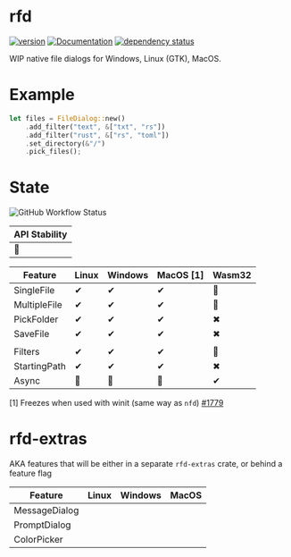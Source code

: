 # rfd

[![version](https://img.shields.io/crates/v/rfd.svg)](https://crates.io/crates/rfd)
[![Documentation](https://docs.rs/rfd/badge.svg)](https://docs.rs/rfd)
[![dependency status](https://deps.rs/crate/rfd/0.0.3/status.svg)](https://deps.rs/crate/rfd/0.0.3)

WIP native file dialogs for Windows, Linux (GTK), MacOS.

# Example

```rust
let files = FileDialog::new()
    .add_filter("text", &["txt", "rs"])
    .add_filter("rust", &["rs", "toml"])
    .set_directory(&"/")
    .pick_files();
```

# State

![GitHub Workflow Status](https://img.shields.io/github/workflow/status/PolyMeilex/rfd/Rust/master?style=flat-square)

| API Stability |
| ------------- |
| 🚧            |

| Feature      | Linux | Windows | MacOS [1] | Wasm32 |
| ------------ | ----- | ------- | --------- | ------ |
| SingleFile   | ✔     | ✔       | ✔         | 🚧     |
| MultipleFile | ✔     | ✔       | ✔         | 🚧     |
| PickFolder   | ✔     | ✔       | ✔         | ✖      |
| SaveFile     | ✔     | ✔       | ✔         | ✖      |
|              |       |         |           |        |
| Filters      | ✔     | ✔       | ✔         | 🚧     |
| StartingPath | ✔     | ✔       | ✔         | ✖      |
| Async        | 🚧    | 🚧      | 🚧        | ✔      |

[1] Freezes when used with winit (same way as `nfd`) [#1779](https://github.com/rust-windowing/winit/issues/1779)

# rfd-extras

AKA features that will be either in a separate `rfd-extras` crate, or behind a feature flag

| Feature       | Linux | Windows | MacOS |
| ------------- | ----- | ------- | ----- |
| MessageDialog |       |         |       |
| PromptDialog  |       |         |       |
| ColorPicker   |       |         |       |
